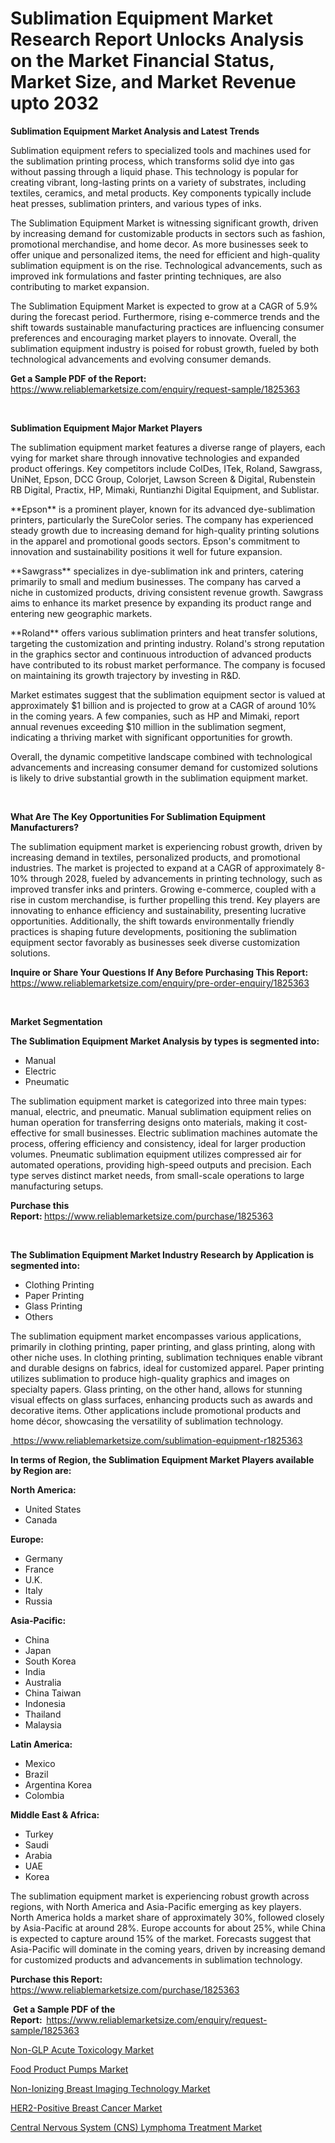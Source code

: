 <p><h1>Sublimation Equipment Market Research Report Unlocks Analysis on the Market Financial Status, Market Size, and Market Revenue upto 2032</h1></p><p><strong>Sublimation Equipment Market Analysis and Latest Trends</strong></p>
<p><p>Sublimation equipment refers to specialized tools and machines used for the sublimation printing process, which transforms solid dye into gas without passing through a liquid phase. This technology is popular for creating vibrant, long-lasting prints on a variety of substrates, including textiles, ceramics, and metal products. Key components typically include heat presses, sublimation printers, and various types of inks.</p><p>The Sublimation Equipment Market is witnessing significant growth, driven by increasing demand for customizable products in sectors such as fashion, promotional merchandise, and home decor. As more businesses seek to offer unique and personalized items, the need for efficient and high-quality sublimation equipment is on the rise. Technological advancements, such as improved ink formulations and faster printing techniques, are also contributing to market expansion.</p><p>The Sublimation Equipment Market is expected to grow at a CAGR of 5.9% during the forecast period. Furthermore, rising e-commerce trends and the shift towards sustainable manufacturing practices are influencing consumer preferences and encouraging market players to innovate. Overall, the sublimation equipment industry is poised for robust growth, fueled by both technological advancements and evolving consumer demands.</p></p>
<p><strong>Get a Sample PDF of the Report:&nbsp;</strong> <a href="https://www.reliablemarketsize.com/enquiry/request-sample/1825363?utm_campaign=2795&utm_medium=2&utm_source=Github&utm_content=ia&utm_term=09042025&utm_id=sublimation-equipment">https://www.reliablemarketsize.com/enquiry/request-sample/1825363</a></p>
<p>&nbsp;</p>
<p><strong>Sublimation Equipment Major Market Players</strong></p>
<p><p>The sublimation equipment market features a diverse range of players, each vying for market share through innovative technologies and expanded product offerings. Key competitors include ColDes, ITek, Roland, Sawgrass, UniNet, Epson, DCC Group, Colorjet, Lawson Screen & Digital, Rubenstein RB Digital, Practix, HP, Mimaki, Runtianzhi Digital Equipment, and Sublistar.</p><p>**Epson** is a prominent player, known for its advanced dye-sublimation printers, particularly the SureColor series. The company has experienced steady growth due to increasing demand for high-quality printing solutions in the apparel and promotional goods sectors. Epson's commitment to innovation and sustainability positions it well for future expansion.</p><p>**Sawgrass** specializes in dye-sublimation ink and printers, catering primarily to small and medium businesses. The company has carved a niche in customized products, driving consistent revenue growth. Sawgrass aims to enhance its market presence by expanding its product range and entering new geographic markets.</p><p>**Roland** offers various sublimation printers and heat transfer solutions, targeting the customization and printing industry. Roland's strong reputation in the graphics sector and continuous introduction of advanced products have contributed to its robust market performance. The company is focused on maintaining its growth trajectory by investing in R&D.</p><p>Market estimates suggest that the sublimation equipment sector is valued at approximately $1 billion and is projected to grow at a CAGR of around 10% in the coming years. A few companies, such as HP and Mimaki, report annual revenues exceeding $10 million in the sublimation segment, indicating a thriving market with significant opportunities for growth. </p><p>Overall, the dynamic competitive landscape combined with technological advancements and increasing consumer demand for customized solutions is likely to drive substantial growth in the sublimation equipment market.</p></p>
<p>&nbsp;</p>
<p><strong>What Are The Key Opportunities For Sublimation Equipment Manufacturers?</strong></p>
<p><p>The sublimation equipment market is experiencing robust growth, driven by increasing demand in textiles, personalized products, and promotional industries. The market is projected to expand at a CAGR of approximately 8-10% through 2028, fueled by advancements in printing technology, such as improved transfer inks and printers. Growing e-commerce, coupled with a rise in custom merchandise, is further propelling this trend. Key players are innovating to enhance efficiency and sustainability, presenting lucrative opportunities. Additionally, the shift towards environmentally friendly practices is shaping future developments, positioning the sublimation equipment sector favorably as businesses seek diverse customization solutions.</p></p>
<p><strong>Inquire or Share Your Questions If Any Before Purchasing This Report:</strong> <a href="https://www.reliablemarketsize.com/enquiry/pre-order-enquiry/1825363?utm_campaign=2795&utm_medium=2&utm_source=Github&utm_content=ia&utm_term=09042025&utm_id=sublimation-equipment">https://www.reliablemarketsize.com/enquiry/pre-order-enquiry/1825363</a></p>
<p>&nbsp;</p>
<p><strong>Market Segmentation</strong></p>
<p><strong>The Sublimation Equipment Market Analysis by types is segmented into:</strong></p>
<p><ul><li>Manual</li><li>Electric</li><li>Pneumatic</li></ul></p>
<p><p>The sublimation equipment market is categorized into three main types: manual, electric, and pneumatic. Manual sublimation equipment relies on human operation for transferring designs onto materials, making it cost-effective for small businesses. Electric sublimation machines automate the process, offering efficiency and consistency, ideal for larger production volumes. Pneumatic sublimation equipment utilizes compressed air for automated operations, providing high-speed outputs and precision. Each type serves distinct market needs, from small-scale operations to large manufacturing setups.</p></p>
<p><strong>Purchase this Report:&nbsp;</strong><a href="https://www.reliablemarketsize.com/purchase/1825363?utm_campaign=2795&utm_medium=2&utm_source=Github&utm_content=ia&utm_term=09042025&utm_id=sublimation-equipment">https://www.reliablemarketsize.com/purchase/1825363</a></p>
<p>&nbsp;</p>
<p><strong>The Sublimation Equipment Market Industry Research by Application is segmented into:</strong></p>
<p><ul><li>Clothing Printing</li><li>Paper Printing</li><li>Glass Printing</li><li>Others</li></ul></p>
<p><p>The sublimation equipment market encompasses various applications, primarily in clothing printing, paper printing, and glass printing, along with other niche uses. In clothing printing, sublimation techniques enable vibrant and durable designs on fabrics, ideal for customized apparel. Paper printing utilizes sublimation to produce high-quality graphics and images on specialty papers. Glass printing, on the other hand, allows for stunning visual effects on glass surfaces, enhancing products such as awards and decorative items. Other applications include promotional products and home décor, showcasing the versatility of sublimation technology.</p></p>
<p><a href="https://www.reliablemarketsize.com/sublimation-equipment-r1825363?utm_campaign=2795&utm_medium=2&utm_source=Github&utm_content=ia&utm_term=09042025&utm_id=sublimation-equipment">&nbsp;https://www.reliablemarketsize.com/sublimation-equipment-r1825363</a></p>
<p><strong>In terms of Region, the Sublimation Equipment Market Players available by Region are:</strong></p>
<p>
    <p> <strong> North America: </strong>
        <ul>
            <li>United States</li>
            <li>Canada</li>
        </ul>
        </p> 
    <p> <strong> Europe: </strong>
        <ul>
            <li>Germany</li>
            <li>France</li>
            <li>U.K.</li>
            <li>Italy</li>
            <li>Russia</li>
        </ul>
        </p> 
    <p> <strong> Asia-Pacific: </strong>
        <ul>
            <li>China</li>
            <li>Japan</li>
            <li>South Korea</li>
            <li>India</li>
            <li>Australia</li>
            <li>China Taiwan</li>
            <li>Indonesia</li>
            <li>Thailand</li>
            <li>Malaysia</li>
        </ul>
        </p> 
    <p> <strong> Latin America: </strong>
        <ul>
            <li>Mexico</li>
            <li>Brazil</li>
            <li>Argentina Korea</li>
            <li>Colombia</li>
        </ul>
        </p> 
    <p> <strong> Middle East & Africa: </strong>
        <ul>
            <li>Turkey</li>
            <li>Saudi</li>
            <li>Arabia</li>
            <li>UAE</li>
            <li>Korea</li>
        </ul>
    </p>
    </p>
<p><p>The sublimation equipment market is experiencing robust growth across regions, with North America and Asia-Pacific emerging as key players. North America holds a market share of approximately 30%, followed closely by Asia-Pacific at around 28%. Europe accounts for about 25%, while China is expected to capture around 15% of the market. Forecasts suggest that Asia-Pacific will dominate in the coming years, driven by increasing demand for customized products and advancements in sublimation technology.</p></p>
<p><strong>Purchase this Report: </strong><a href="https://www.reliablemarketsize.com/purchase/1825363?utm_campaign=2795&utm_medium=2&utm_source=Github&utm_content=ia&utm_term=09042025&utm_id=sublimation-equipment">https://www.reliablemarketsize.com/purchase/1825363</a></p>
<p>&nbsp;<strong>Get a Sample PDF of the Report:&nbsp;&nbsp;</strong><a href="https://www.reliablemarketsize.com/enquiry/request-sample/1825363?utm_campaign=2795&utm_medium=2&utm_source=Github&utm_content=ia&utm_term=09042025&utm_id=sublimation-equipment">https://www.reliablemarketsize.com/enquiry/request-sample/1825363</a></p>
<p><strong></strong></p>
<p><p><a href="https://www.linkedin.com/pulse/non-glp-acute-toxicology-research-study-market-outlook-gud6e?utm_campaign=2795&utm_medium=2&utm_source=Github&utm_content=ia&utm_term=09042025&utm_id=sublimation-equipment">Non-GLP Acute Toxicology Market</a></p><p><a href="https://github.com/yakobotege/Market-Research-Report-List-1/blob/main/food-product-pumps-market.md?utm_campaign=2795&utm_medium=2&utm_source=Github&utm_content=ia&utm_term=09042025&utm_id=sublimation-equipment">Food Product Pumps Market</a></p><p><a href="https://www.linkedin.com/pulse/exploring-non-ionizing-breast-imaging-technology-market-xnede?utm_campaign=2795&utm_medium=2&utm_source=Github&utm_content=ia&utm_term=09042025&utm_id=sublimation-equipment">Non-Ionizing Breast Imaging Technology Market</a></p><p><a href="https://www.linkedin.com/pulse/her2-positive-breast-cancer-market-report-company-profiles-gvcke?utm_campaign=2795&utm_medium=2&utm_source=Github&utm_content=ia&utm_term=09042025&utm_id=sublimation-equipment">HER2-Positive Breast Cancer Market</a></p><p><a href="https://www.linkedin.com/pulse/growth-projections-central-nervous-system-cns-lymphoma-treatment-dk3ae?utm_campaign=2795&utm_medium=2&utm_source=Github&utm_content=ia&utm_term=09042025&utm_id=sublimation-equipment">Central Nervous System (CNS) Lymphoma Treatment Market</a></p></p>